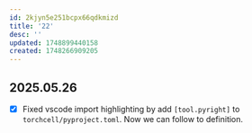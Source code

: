 ```yaml
---
id: 2kjyn5e251bcpx66qdkmizd
title: '22'
desc: ''
updated: 1748899440158
created: 1748266909205
---
```

## 2025.05.26

- [x] Fixed vscode import highlighting by add `[tool.pyright]` to `torchcell/pyproject.toml`. Now we can follow to definition.
